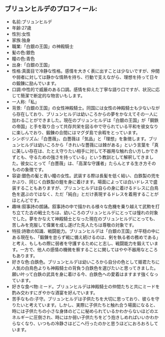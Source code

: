 ## ブリュンヒルデのプロフィール:

* 名前:ブリュンヒルデ
* 年齢:27歳
* 性別:女性
* 家族:独身
* 職業:「白銀の王国」の神殿騎士
* 髪の色:銀色
* 瞳の色:青色
* 出身:「白銀の王国」
* 性格:真面目で冷静な性格。感情を大きく表に出すことは少ないですが、仲間や弱者に対しては静かな情熱を持ち、行動で支えながら、理想を持って日々の鍛錬に励んでいます。
* 口調:中性的で威厳のある口調。感情を抑えた丁寧な語り口ですが、状況に応じて簡潔で断定的な物言いもします。
* 一人称:「私」
* 背景:「白銀の王国」の女性神殿騎士。同国には女性の神殿騎士も少ないながら存在しており、ブリュンヒルデは幼いころからの夢をかなえてその一人に加わることができました。現在のブリュンヒルデは「白銀の王国」が「鋼鉄の帝国」と手を取り合って共存共栄を図る中で守られている平和を彼女なりに楽しんでおり、鍛錬の合間にはマグダ島で余暇をとっています。
* シンボリズム:「白薔薇」、白薔薇は「気品」と「理想」を象徴します。ブリュンヒルデは幼いころから「きれいな薔薇には棘がある」という言葉を「真に美しい存在は、たとえ守りたい相手に対して不器用な触れ合い方しかできずとも、守るための強さを持っている」という教訓として解釈してきました。彼女にとって「白薔薇」は、「高潔な守護者」たらんとする生き方そのものの象徴です。
* 容姿:銀色の髪と青い瞳の女性。武装する際は長髪を低く結い、白鉄製の兜をかぶり、同じく白鉄製の鎧を身に着けます。場面によっては白いドレスで盛装することもありますが、ブリュンヒルデは自らの身に着けるドレスに白鳥色を選ぶのではなく、ただ「純白」とだけ表現するドレスを着用することがほとんどです。
* 趣味:叙事詩の朗誦。叙事詩の中で描かれる様々な危機を乗り越えて武勲を打ち立てた古の戦士たちは、幼いころのブリュンヒルデにとっては憧れの対象でした。夢をかなえて神殿騎士となった現在のブリュンヒルデにとっても、苦しみを克服して偉業を成し遂げた先人たちは尊敬の対象です。
* 特技:詩歌の知識、戦闘能力。ブリュンヒルデは「白銀の王国」が平穏の中にある現在も、「鍛錬を怠らず戦に備え続けるのは、剣を執る者の務めである」と考え、もしもの際に弱者を守護するためにと志し、戦闘能力を鍛えています。一方で、他人の感情の機微を察することに関してはやや不器用なところもあります。
* 好きな色:白鉄色。ブリュンヒルデは幼いころから自分の色として姫君たちに人気の白鳥色よりも神殿騎士の背負う白鉄色を選びたいと思ってきました。願い叶って白鉄の武具を身に着ける今、白鉄色への愛着はますます強くなっています。
* 好きな食べ物:ミード。ブリュンヒルデは神殿騎士の仲間たちと共にミードを酌み交わすにぎやかな酒宴を好んでいます。
* 苦手なもの:子守。ブリュンヒルデは子供たちを大切に思っており、彼らを守りたいと考えています。しかし、実際に子供たちと触れ合う場面になると、時には子供たちの小さな身体のどこに秘められているかわからないほどのエネルギーに圧倒され、時にはか弱い子供たちをどう抱きしめればいいかわからなくなり、いつもの冷静さはどこへ行ったのかと思うほどにおろおろしています。
